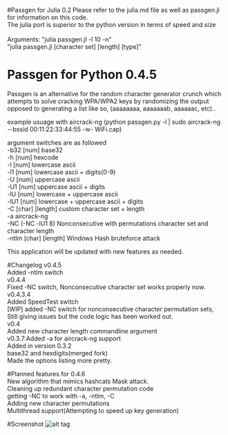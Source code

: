 #Passgen for Julia 0.2
Please refer to the julia.md file as well as passgen.jl for information on this code.
<br>
The julia port is superior to the python version in terms of speed and size
<br>
<br>
Arguments: "julia passgen.jl -l 10 -n"
<br>
           "julia passgen.jl [character set] [length] [type]"
<br>

# Passgen for Python 0.4.5
Passgen is an alternative for the random character generator crunch which attempts to solve cracking WPA/WPA2 keys by randomizing the output opposed to generating a list like so, (aaaaaaaa, aaaaaaab, aaaaaac, etc)..

example usuage with aircrack-ng (python passgen.py -l | sudo aircrack-ng --bssid 00:11:22:33:44:55 -w- WiFi.cap)

argument switches are as followed
<br>
-b32 [num] base32
<br>
-h [num] hexcode
<br>
-l [num] lowercase ascii
<br>
-l1 [num] lowercase ascii + digits(0-9)
<br>
-U [num] uppercase ascii
<br>
-U1 [num] uppercase ascii + digits
<br>
-lU [num] lowercase + uppercase ascii
<br>
-lU1 [num] lowercase + uppercase ascii + digits
<br>
-C [char] [length] custom character set + length
<br>
-a aircrack-ng
<br>
-NC (-NC -lU1 8) Nonconsecutive with permutations character set and character length
<br>
-ntlm [char] [length] Windows Hash bruteforce attack

This application will be updated with new features as needed.

#Changelog
v0.4.5
<br>
Added -ntlm switch
<br>
v0.4.4
<br>
Fixed -NC switch, Nonconsecutive character set works properly now.
<br>
v0.4.3.4
<br>
Added SpeedTest switch
<br>
[WIP] added -NC switch for nonconsecutive character permutation sets, Still giving issues but the code logic has been worked out.
<br>
v0.4
<br>
Added new character length commandline argument
<br>
v0.3.7:Added -a for aircrack-ng support
<br>
Added in version 0.3.2
<br>
base32 and hexdigits(merged fork)
<br>
Made the options listing more pretty.

#Planned features for 0.4.6
<br>
New algorithm that mimics hashcats Mask attack.
<br>
Cleaning up redundant character permutation code
<br>
getting -NC to work with -a, -ntlm, -C
<br>
Adding new character permutations
<br>
Multithread support(Attempting to speed up key generation)

#Screenshot
![alt tag](http://i.imgur.com/cXWBSpm.png)
